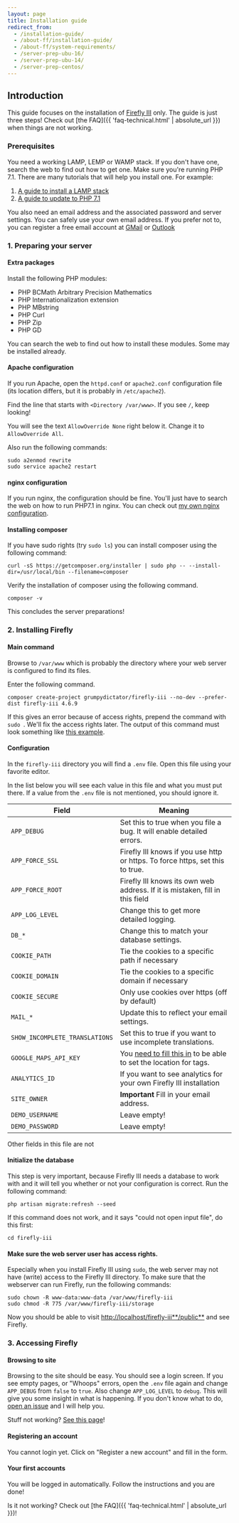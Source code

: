 ```yaml
---
layout: page
title: Installation guide
redirect_from:
  - /installation-guide/
  - /about-ff/installation-guide/
  - /about-ff/system-requirements/
  - /server-prep-ubu-16/
  - /server-prep-ubu-14/
  - /server-prep-centos/
---
```


## Introduction
This guide focuses on the installation of [Firefly III](https://github.com/firefly-iii/firefly-iii) only. The guide is just three steps!
Check out [the FAQ]({{ 'faq-technical.html' | absolute_url }}) when things are not working.

### Prerequisites
You need a working LAMP, LEMP or WAMP stack. If you don't have one, search the web to find out how to get one. Make sure you're running PHP 7.1. There are many tutorials that will help you install one. For example:

1. [A guide to install a LAMP stack](https://www.digitalocean.com/community/tutorials/how-to-install-linux-apache-mysql-php-lamp-stack-on-ubuntu)
2. [A guide to update to PHP 7.1](https://www.digitalocean.com/community/questions/how-do-i-update-my-lamp-stack-to-php7)

You also need an email address and the associated password and server settings. You can safely use your own email address. If you prefer not to, you can register a free email account at [GMail](https://accounts.google.com/SignUp?service=mail) or [Outlook](https://outlook.live.com/owa/)

### 1. Preparing your server

#### Extra packages

Install the following PHP modules:

* PHP BCMath Arbitrary Precision Mathematics
* PHP Internationalization extension
* PHP MBstring
* PHP Curl
* PHP Zip
* PHP GD

You can search the web to find out how to install these modules. Some may be installed already.

#### Apache configuration

If you run Apache, open the `httpd.conf` or `apache2.conf` configuration file (its location differs, but it is probably in `/etc/apache2`).

Find the line that starts with `<Directory /var/www>`. If you see `/`, keep looking!

You will see the text `AllowOverride None` right below it. Change it to `AllowOverride All`.

Also run the following commands:

```
sudo a2enmod rewrite
sudo service apache2 restart
```

#### nginx configuration

If you run nginx, the configuration should be fine. You'll just have to search the web on how to run PHP7.1 in nginx. You can check out [my own nginx configuration](/static/nginx.txt).

#### Installing composer

If you have sudo rights (try `sudo ls`) you can install composer using the following command:

```
curl -sS https://getcomposer.org/installer | sudo php -- --install-dir=/usr/local/bin --filename=composer
```

Verify the installation of composer using the following command.

```
composer -v
```

This concludes the server preparations!

### 2. Installing Firefly

#### Main command

Browse to `/var/www` which is probably the directory where your web server is configured to find its files.

Enter the following command. 

```
composer create-project grumpydictator/firefly-iii --no-dev --prefer-dist firefly-iii 4.6.9
```

If this gives an error because of access rights, prepend the command with `sudo `. We'll fix the access rights later. The output of this command must look something like [this example](/static/installation-output.txt).

#### Configuration

In the `firefly-iii` directory you will find a `.env` file. Open this file using your favorite editor.

In the list below you will see each value in this file and what you must put there. If a value from the `.env` file is not mentioned, you should ignore it.

Field | Meaning
----- | -------
`APP_DEBUG` | Set this to true when you file a bug. It will enable detailed errors.
`APP_FORCE_SSL` | Firefly III knows if you use http or https. To force https, set this to true.
`APP_FORCE_ROOT` | Firefly III knows its own web address. If it is mistaken, fill in this field
`APP_LOG_LEVEL` | Change this to get more detailed logging.
`DB_*` | Change this to match your database settings.
`COOKIE_PATH` | Tie the cookies to a specific path if necessary
`COOKIE_DOMAIN` | Tie the cookies to a specific domain if necessary
`COOKIE_SECURE` | Only use cookies over https (off by default)
`MAIL_*` | Update this to reflect your email settings.
`SHOW_INCOMPLETE_TRANSLATIONS` | Set this to true if you want to use incomplete translations.
`GOOGLE_MAPS_API_KEY` | You [need to fill this in](https://developers.google.com/maps/documentation/javascript/get-api-key) to be able to set the location for tags.
`ANALYTICS_ID` | If you want to see analytics for your own Firefly III installation
`SITE_OWNER` | **Important** Fill in your email address.
`DEMO_USERNAME` | Leave empty!
`DEMO_PASSWORD` | Leave empty!

Other fields in this file are not 

#### Initialize the database

This step is very important, because Firefly III needs a database to work with and it will tell you whether or not your configuration is correct. Run the following command:

```
php artisan migrate:refresh --seed
```

If this command does not work, and it says "could not open input file", do this first:

```
cd firefly-iii
```

#### Make sure the web server user has access rights.
Especially when you install Firefly III using `sudo`, the web server may not have (write) access to the Firefly III directory. To make sure that the webserver can run Firefly, run the following commands:

```
sudo chown -R www-data:www-data /var/www/firefly-iii
sudo chmod -R 775 /var/www/firefly-iii/storage
```

Now you should be able to visit [http://localhost/firefly-iii**/public**](http://localhost/firefly-iii/public) and see Firefly.

### 3. Accessing Firefly

#### Browsing to site

Browsing to the site should be easy. You should see a login screen. If you see empty pages, or "Whoops" errors, open the `.env` file again and change `APP_DEBUG` from `false` to `true`. Also change `APP_LOG_LEVEL` to `debug`. This will give you some insight in what is happening. If you don't know what to do, [open an issue](https://github.com/firefly-iii/firefly-iii/issues) and I will help you.

Stuff not working? [See this page](/installation-guide-faq/)!

#### Registering an account
You cannot login yet. Click on "Register a new account" and fill in the form.

#### Your first accounts
You will be logged in automatically. Follow the instructions and you are done!

Is it not working? Check out [the FAQ]({{ 'faq-technical.html' | absolute_url }})!

